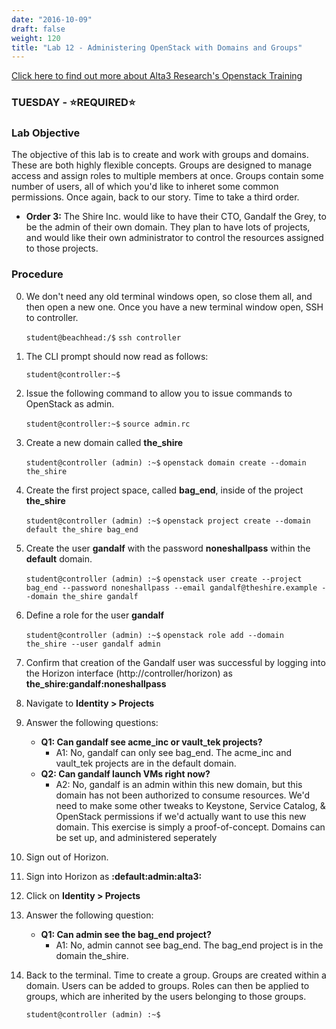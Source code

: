 ```yaml
---
date: "2016-10-09"
draft: false
weight: 120
title: "Lab 12 - Administering OpenStack with Domains and Groups"
---
```

[Click here to find out more about Alta3 Research's Openstack Training](https://alta3.com/courses/openstack)

### TUESDAY - &#x2B50;REQUIRED&#x2B50;

### Lab Objective

The objective of this lab is to create and work with groups and domains. These are both highly flexible concepts. Groups are designed to manage access and assign roles to multiple members at once. Groups contain some number of users, all of which you'd like to inheret some common permissions. Once again, back to our story. Time to take a third order.

   - **Order 3:** The Shire Inc. would like to have their CTO, Gandalf the Grey, to be the admin of their own domain. They plan to have lots of projects, and would like their own administrator to control the resources assigned to those projects.

### Procedure

0. We don't need any old terminal windows open, so close them all, and then open a new one. Once you have a new terminal window open, SSH to controller. 

    `student@beachhead:/$` `ssh controller`

0. The CLI prompt should now read as follows:

    `student@controller:~$`

0. Issue the following command to allow you to issue commands to OpenStack as admin.

    `student@controller:~$` `source admin.rc`

0. Create a new domain called **the_shire**
	
    `student@controller (admin) :~$`  `openstack domain create --domain the_shire`

0. Create the first project space, called **bag_end**, inside of the project **the_shire**

    `student@controller (admin) :~$` `openstack project create --domain default the_shire bag_end`
   
0. Create the user **gandalf** with the password **noneshallpass** within the **default** domain.

    `student@controller (admin) :~$` `openstack user create --project bag_end --password noneshallpass --email gandalf@theshire.example --domain the_shire gandalf`

0. Define a role for the user **gandalf**

    `student@controller (admin) :~$` `openstack role add --domain the_shire --user gandalf admin`

0. Confirm that creation of the Gandalf user was successful by logging into the Horizon interface (http://controller/horizon) as **the_shire:gandalf:noneshallpass**

0. Navigate to **Identity > Projects**

0. Answer the following questions:

    - **Q1: Can gandalf see acme_inc or vault_tek projects?**
      - A1: No, gandalf can only see bag_end. The acme_inc and vault_tek projects are in the default domain.
    - **Q2: Can gandalf launch VMs right now?**
      - A2: No, gandalf is an admin within this new domain, but this domain has not been authorized to consume resources. We'd need to make some other tweaks to Keystone, Service Catalog, & OpenStack permissions if we'd actually want to use this new domain. This exercise is simply a proof-of-concept. Domains can be set up, and administered seperately 	

0. Sign out of Horizon.

0. Sign into Horizon as **:default:admin:alta3:**

0. Click on **Identity > Projects**

0. Answer the following question:

    - **Q1: Can admin see the bag_end project?**
      - A1: No, admin cannot see bag_end. The bag_end project is in the domain the_shire.
      
0. Back to the terminal. Time to create a group. Groups are created within a domain. Users can be added to groups. Roles can then be applied to groups, which are inherited by the users belonging to those groups.

    `student@controller (admin) :~$`
